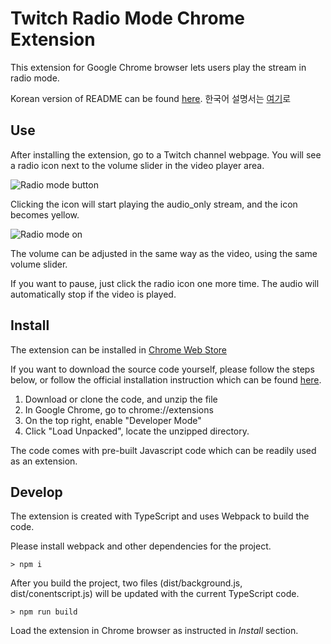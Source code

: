 # Twitch Radio Mode Chrome Extension

This extension for Google Chrome browser lets users play the stream in radio mode.

Korean version of README can be found [here](https://github.com/c-rainbow/twitch-audio-web/blob/master/readme/README.ko.md).
한국어 설명서는 [여기](https://github.com/c-rainbow/twitch-audio-web/blob/master/readme/README.ko.md)로

## Use

After installing the extension, go to a Twitch channel webpage. You will see a radio icon next to the volume slider in the video player area.

![Radio mode button](https://raw.githubusercontent.com/c-rainbow/twitch-audio-web/master/public/images/radiobutton.png)

Clicking the icon will start playing the audio_only stream, and the icon becomes yellow.

![Radio mode on](https://raw.githubusercontent.com/c-rainbow/twitch-audio-web/master/public/images/radiomode.png)

The volume can be adjusted in the same way as the video, using the same volume slider.

If you want to pause, just click the radio icon one more time. The audio will automatically stop if the video is played.



## Install

The extension can be installed in [Chrome Web Store](https://chrome.google.com/webstore/detail/twitch-radio-mode/dbojkfdnamfipdnlknbpjphemjnldeoo)

If you want to download the source code yourself, please follow the steps below, or follow the official installation instruction which can be found [here](https://developer.chrome.com/extensions/getstarted).

1. Download or clone the code, and unzip the file
2. In Google Chrome, go to chrome://extensions
3. On the top right, enable "Developer Mode"
4. Click "Load Unpacked", locate the unzipped directory.

The code comes with pre-built Javascript code which can be readily used as an extension.


## Develop

The extension is created with TypeScript and uses Webpack to build the code.

Please install webpack and other dependencies for the project.

```
> npm i
```

After you build the project, two files (dist/background.js, dist/conentscript.js) will be updated with the current TypeScript code.

```
> npm run build
```

Load the extension in Chrome browser as instructed in _Install_ section.